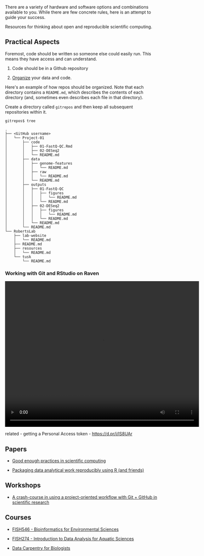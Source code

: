 
There are a variety of hardware and software options and combinations available to you. While there are few concrete rules, here is an attempt to guide your success.


Resources for thinking about open and reproducible scientific computing.


## Practical Aspects

Foremost, code should be written so someone else could easily run. This means they have access and can understand.

1) Code should be in a Github repository 

2) [Organize](https://kbroman.org/steps2rr/pages/organize.html) your data and code. 

Here's an example of how repos should be organized. Note that each directory contains a `README.md`, which describes the contents of each directory (and, sometimes even describes each file in that directory).

Create a directory called `gitrepos` and then keep all subsequent repositories within it.

```
gitrepos$ tree

.
├── <GitHub username>
│   └── Project-01
│       ├── code
│       │   ├── 01-FastQ-QC.Rmd
│       │   ├── 02-DESeq2
│       │   └── README.md
│       ├── data
│       │   ├── genome-features
│       │   │   └── README.md
│       │   ├── raw
│       │   │   └── README.md
│       │   └── README.md
│       ├── outputs
│       │   ├── 01-FastQ-QC
│       │   │   ├── figures
│       │   │   │   └── README.md
│       │   │   └── README.md
│       │   ├── 02-DESeq2
│       │   │   ├── figures
│       │   │   │   └── README.md
│       │   │   └── README.md
│       │   └── README.md
│       └── README.md
└── RobertsLab
    ├── lab-website
    │   └── README.md
    ├── README.md
    ├── resources
    │   └── README.md
    └── tusk
        └── README.md
```


### Working with Git and RStudio on Raven

<html>
<body>

<video width="640" height="480" controls>
  <source src="https://gannet.fish.washington.edu/seashell/snaps/rstudio-rav.mp4" type="video/mp4">
  Your browser does not support the video tag.
</video>

</body>
</html>

related - getting a Personal Access token - https://d.pr/i/lS8UAr




## Papers

- [Good enough practices in scientific computing](https://journals.plos.org/ploscompbiol/article?id=10.1371/journal.pcbi.1005510)

- [Packaging data analytical work reproducibly using R (and friends)](https://peerj.com/preprints/3192/)


## Workshops

- [A crash-course in using a project-oriented workflow with Git + GitHub in scientific research](https://github.com/OARS-SAFS/projects-with-github)


## Courses

- [FISH546 - Bioinformatics for Environmental Sciences](https://github.com/sr320/course-fish546-2021/wiki)

- [FISH274 - Introduction to Data Analysis for Aquatic Sciences](https://sr320.github.io/course-fish274-2021/)

- [Data Carpentry for Biologists](https://datacarpentry.org/semester-biology/)
